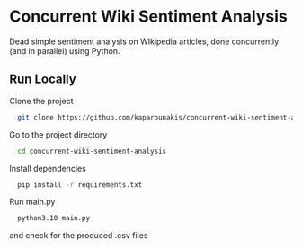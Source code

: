 
# Concurrent Wiki Sentiment Analysis

Dead simple sentiment analysis on WIkipedia articles, done concurrently (and in parallel) using Python.


## Run Locally

Clone the project

```bash
  git clone https://github.com/kaparounakis/concurrent-wiki-sentiment-analysis
```

Go to the project directory

```bash
  cd concurrent-wiki-sentiment-analysis
```

Install dependencies

```bash
  pip install -r requirements.txt
```

Run main.py

```bash
  python3.10 main.py
```

and check for the produced .csv files
